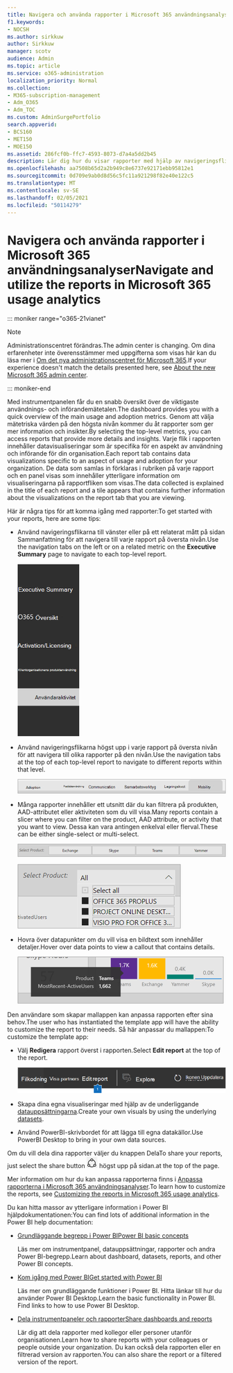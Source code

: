 ```yaml
---
title: Navigera och använda rapporter i Microsoft 365 användningsanalyser
f1.keywords:
- NOCSH
ms.author: sirkkuw
author: Sirkkuw
manager: scotv
audience: Admin
ms.topic: article
ms.service: o365-administration
localization_priority: Normal
ms.collection:
- M365-subscription-management
- Adm_O365
- Adm_TOC
ms.custom: AdminSurgePortfolio
search.appverid:
- BCS160
- MET150
- MOE150
ms.assetid: 286fcf0b-ffc7-4593-8073-d7a4a5dd2b45
description: Lär dig hur du visar rapporter med hjälp av navigeringsflikar och filter.
ms.openlocfilehash: aa7508b65d2a2b949c8e6737e92171ebb95812e1
ms.sourcegitcommit: 0d709e9ab0d8d56c5fc11a921298f82e40e122c5
ms.translationtype: MT
ms.contentlocale: sv-SE
ms.lasthandoff: 02/05/2021
ms.locfileid: "50114279"
---
```

# <a name="navigate-and-utilize-the-reports-in-microsoft-365-usage-analytics"></a><span data-ttu-id="e8abb-103">Navigera och använda rapporter i Microsoft 365 användningsanalyser</span><span class="sxs-lookup"><span data-stu-id="e8abb-103">Navigate and utilize the reports in Microsoft 365 usage analytics</span></span>

::: moniker range="o365-21vianet"

> [!NOTE]
> <span data-ttu-id="e8abb-104">Administrationscentret förändras.</span><span class="sxs-lookup"><span data-stu-id="e8abb-104">The admin center is changing.</span></span> <span data-ttu-id="e8abb-105">Om dina erfarenheter inte överensstämmer med uppgifterna som visas här kan du läsa mer i [Om det nya administrationscentret för Microsoft 365](https://docs.microsoft.com/microsoft-365/admin/microsoft-365-admin-center-preview?view=o365-21vianet&preserve-view=true).</span><span class="sxs-lookup"><span data-stu-id="e8abb-105">If your experience doesn't match the details presented here, see [About the new Microsoft 365 admin center](https://docs.microsoft.com/microsoft-365/admin/microsoft-365-admin-center-preview?view=o365-21vianet&preserve-view=true).</span></span>

::: moniker-end

<span data-ttu-id="e8abb-106">Med instrumentpanelen får du en snabb översikt över de viktigaste användnings- och införandemätetalen.</span><span class="sxs-lookup"><span data-stu-id="e8abb-106">The dashboard provides you with a quick overview of the main usage and adoption metrics.</span></span> <span data-ttu-id="e8abb-107">Genom att välja mätetriska värden på den högsta nivån kommer du åt rapporter som ger mer information och insikter.</span><span class="sxs-lookup"><span data-stu-id="e8abb-107">By selecting the top-level metrics, you can access reports that provide more details and insights.</span></span> <span data-ttu-id="e8abb-108">Varje flik i rapporten innehåller datavisualiseringar som är specifika för en aspekt av användning och införande för din organisation.</span><span class="sxs-lookup"><span data-stu-id="e8abb-108">Each report tab contains data visualizations specific to an aspect of usage and adoption for your organization.</span></span> <span data-ttu-id="e8abb-109">De data som samlas in förklaras i rubriken på varje rapport och en panel visas som innehåller ytterligare information om visualiseringarna på rapportfliken som visas.</span><span class="sxs-lookup"><span data-stu-id="e8abb-109">The data collected is explained in the title of each report and a tile appears that contains further information about the visualizations on the report tab that you are viewing.</span></span>

<span data-ttu-id="e8abb-110">Här är några tips för att komma igång med rapporter:</span><span class="sxs-lookup"><span data-stu-id="e8abb-110">To get started with your reports, here are some tips:</span></span>

- <span data-ttu-id="e8abb-111">Använd navigeringsflikarna till vänster eller  på ett relaterat mått på sidan Sammanfattning för att navigera till varje rapport på översta nivån.</span><span class="sxs-lookup"><span data-stu-id="e8abb-111">Use the navigation tabs on the left or on a related metric on the **Executive Summary** page to navigate to each top-level report.</span></span>

    ![Visar navigeringsflikarna till vänster](../../media/navigate-usage-analytics1.png)

- <span data-ttu-id="e8abb-113">Använd navigeringsflikarna högst upp i varje rapport på översta nivån för att navigera till olika rapporter på den nivån.</span><span class="sxs-lookup"><span data-stu-id="e8abb-113">Use the navigation tabs at the top of each top-level report to navigate to different reports within that level.</span></span>

    ![Visar navigeringsflikarna högst upp i varje rapport](../../media/navigate-usage-analytics2.png)

- <span data-ttu-id="e8abb-115">Många rapporter innehåller ett utsnitt där du kan filtrera på produkten, AAD-attributet eller aktiviteten som du vill visa.</span><span class="sxs-lookup"><span data-stu-id="e8abb-115">Many reports contain a slicer where you can filter on the product, AAD attribute, or activity that you want to view.</span></span> <span data-ttu-id="e8abb-116">Dessa kan vara antingen enkelval eller flerval.</span><span class="sxs-lookup"><span data-stu-id="e8abb-116">These can be either single-select or multi-select.</span></span>

    ![Visar ett utsnitt](../../media/navigate-usage-analytics3.png)

    ![Visar ett utsnitt](../../media/navigate-usage-analytics4.png)


- <span data-ttu-id="e8abb-119">Hovra över datapunkter om du vill visa en bildtext som innehåller detaljer.</span><span class="sxs-lookup"><span data-stu-id="e8abb-119">Hover over data points to view a callout that contains details.</span></span>

    ![Visar hovringsexempel](../../media/navigate-usage-analytics6.png)

<span data-ttu-id="e8abb-121">Den användare som skapar mallappen kan anpassa rapporten efter sina behov.</span><span class="sxs-lookup"><span data-stu-id="e8abb-121">The user who has instantiated the template app will have the ability to customize the report to their needs.</span></span> <span data-ttu-id="e8abb-122">Så här anpassar du mallappen:</span><span class="sxs-lookup"><span data-stu-id="e8abb-122">To customize the template app:</span></span>

- <span data-ttu-id="e8abb-123">Välj **Redigera** rapport överst i rapporten.</span><span class="sxs-lookup"><span data-stu-id="e8abb-123">Select **Edit report** at the top of the report.</span></span>

    ![Visar Redigera rapport](../../media/navigate-usage-analytics7.png)


- <span data-ttu-id="e8abb-125">Skapa dina egna visualiseringar med hjälp av de underliggande [datauppsättningarna](usage-analytics-data-model.md).</span><span class="sxs-lookup"><span data-stu-id="e8abb-125">Create your own visuals by using the underlying [datasets](usage-analytics-data-model.md).</span></span>

- <span data-ttu-id="e8abb-126">Använd PowerBI-skrivbordet för att lägga till egna datakällor.</span><span class="sxs-lookup"><span data-stu-id="e8abb-126">Use PowerBI Desktop to bring in your own data sources.</span></span>

<span data-ttu-id="e8abb-127">Om du vill dela dina rapporter väljer du knappen Dela</span><span class="sxs-lookup"><span data-stu-id="e8abb-127">To share your reports, just select the share button</span></span> ![Power BI Share icon](../../media/dbb0569d-2013-4f9d-ab9d-d01b09631b92.png) <span data-ttu-id="e8abb-129">högst upp på sidan.</span><span class="sxs-lookup"><span data-stu-id="e8abb-129">at the top of the page.</span></span>

<span data-ttu-id="e8abb-130">Mer information om hur du kan anpassa rapporterna finns i [Anpassa rapporterna i Microsoft 365 användningsanalyser](customize-reports.md).</span><span class="sxs-lookup"><span data-stu-id="e8abb-130">To learn how to customize the reports, see [Customizing the reports in Microsoft 365 usage analytics](customize-reports.md).</span></span>

<span data-ttu-id="e8abb-131">Du kan hitta massor av ytterligare information i Power BI hjälpdokumentationen:</span><span class="sxs-lookup"><span data-stu-id="e8abb-131">You can find lots of additional information in the Power BI help documentation:</span></span>

- [<span data-ttu-id="e8abb-132">Grundläggande begrepp i Power BI</span><span class="sxs-lookup"><span data-stu-id="e8abb-132">Power BI basic concepts</span></span>](https://docs.microsoft.com/power-bi/service-basic-concepts)

    <span data-ttu-id="e8abb-133">Läs mer om instrumentpanel, datauppsättningar, rapporter och andra Power BI-begrepp.</span><span class="sxs-lookup"><span data-stu-id="e8abb-133">Learn about dashboard, datasets, reports, and other Power BI concepts.</span></span>

- [<span data-ttu-id="e8abb-134">Kom igång med Power BI</span><span class="sxs-lookup"><span data-stu-id="e8abb-134">Get started with Power BI</span></span>](https://docs.microsoft.com/power-bi/service-get-started?wt.mc_id=O365_Reports_PBI_contentpack)

    <span data-ttu-id="e8abb-p105">Läs mer om grundläggande funktioner i Power BI. Hitta länkar till hur du använder Power BI Desktop.</span><span class="sxs-lookup"><span data-stu-id="e8abb-p105">Learn the basic functionality in Power BI. Find links to how to use Power BI Desktop.</span></span>

- [<span data-ttu-id="e8abb-137">Dela instrumentpaneler och rapporter</span><span class="sxs-lookup"><span data-stu-id="e8abb-137">Share dashboards and reports</span></span>](https://docs.microsoft.com/power-bi/service-share-dashboards)

    <span data-ttu-id="e8abb-138">Lär dig att dela rapporter med kollegor eller personer utanför organisationen.</span><span class="sxs-lookup"><span data-stu-id="e8abb-138">Learn how to share reports with your colleagues or people outside your organization.</span></span> <span data-ttu-id="e8abb-139">Du kan också dela rapporten eller en filtrerad version av rapporten.</span><span class="sxs-lookup"><span data-stu-id="e8abb-139">You can also share the report or a filtered version of the report.</span></span>
